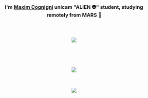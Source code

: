 ### <div align="center">I'm <a href="https://github.com/cognignimaxim">Maxim Cognigni</a> <b>unicam</b> "ALIEN 👽" student,  studying remotely from MARS 🚀</div>
<br/>
<br/>
 
<a href="https://github.com/cognignimaxim"><div align="center"><img src="https://github-readme-stats.vercel.app/api?username=cognignimaxim&hide_title=true&show_icons=true&count_private=true&hide_border=true&theme=transparent" align="center"/></div></a>
<br/>  
<br/>
<br/>
<a href="https://open.spotify.com/user/y3ez9fv5qmky5wjk2fp4c0w70?si=e7278e5d6b4a4577&nd=1">
<div align="center"><img src="https://spotify-github-profile.vercel.app/api/view.svg?uid=y3ez9fv5qmky5wjk2fp4c0w70&redirect=true][https://spotify-github-profile.vercel.app/api/view.svg?uid=y3ez9fv5qmky5wjk2fp4c0w70&cover_image=true&theme=novatorem&bar_color=53b14f&bar_color_cover=true"/></div></a>

<br/>
<br/>
<br/>

<a href="https://github.com/cognignimaxim">
<div align="center">
 <img src="https://komarev.com/ghpvc/?username=cognignimaxim&&style=flat-square" align="center"/>
</div>
</a>
